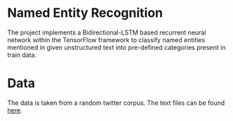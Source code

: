 # Named Entity Recognition
The project implements a Bidirectional-LSTM based recurrent neural network within the TensorFlow framework to classify named entities mentioned in given unstructured text into pre-defined categories present in train data.
# Data
The data is taken from a random twitter corpus. The text files can be found [here](https://drive.google.com/drive/folders/1ywX7sRPJsZl7kBvgN8GnWTnKAL5ekhH2?usp=sharing).

